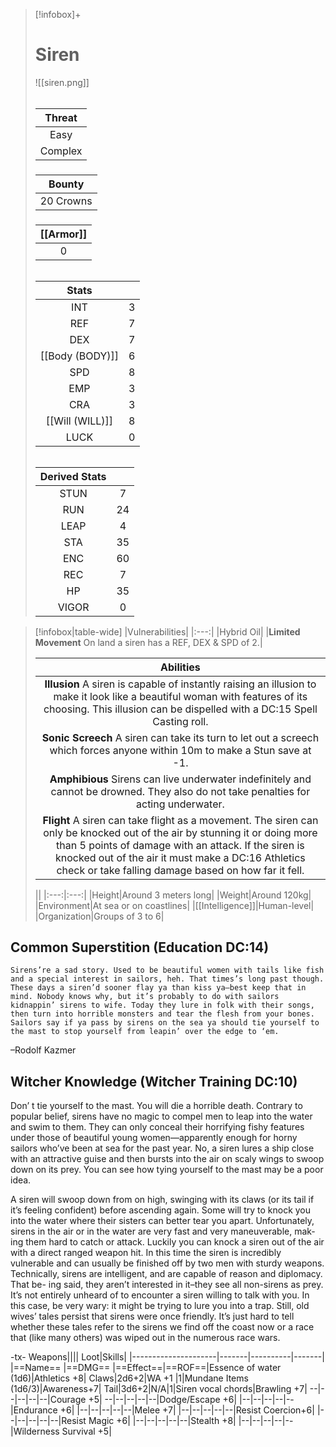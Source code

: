 >[!infobox]+
># Siren
>![[siren.png]]
>###### 
>|Threat|
>|:---:|
>|Easy|
>|Complex|
>##### 
>|Bounty|
>|:---:|
>|20 Crowns|
>#####
>|[[Armor]]|
>|:---:|
>|0|
>###### 
>
>|Stats||
>|:---:|:---:|
>|INT|3|
>|REF|7|
>|DEX|7|
>|[[Body (BODY)]]|6|
>|SPD|8|
>|EMP|3|
>|CRA|3|
>|[[Will (WILL)]]|8|
>|LUCK|0|
>######
>|Derived Stats||
>|:---:|:---:|
>|STUN|7|
>|RUN|24|
>|LEAP|4|
>|STA|35|
>|ENC|60|
>|REC|7|
>|HP|35|
>|VIGOR|0|

>[!infobox|table-wide]
>|Vulnerabilities|
>|:---:|
>|Hybrid Oil|
>|**Limited Movement** On land a siren has a REF, DEX & SPD of 2.|
>
>|Abilities|
>|:---:|
>|**Illusion** A siren is capable of instantly raising an illusion to make it look like a beautiful woman with features of its choosing. This illusion can be dispelled with a DC:15 Spell Casting roll.|
>|**Sonic Screech** A siren can take its turn to let out a screech which forces anyone within 10m to make a Stun save at -1.|
>|**Amphibious** Sirens can live underwater indefinitely and cannot be drowned. They also do not take penalties for acting underwater.|
>|**Flight** A siren can take flight as a movement. The siren can only be knocked out of the air by stunning it or doing more than 5 points of damage with an attack. If the siren is knocked out of the air it must make a DC:16 Athletics check or take falling damage based on how far it fell.|
>
>||
>|:---:|:---:|
>|Height|Around 3 meters long|
>|Weight|Around 120kg|
>|Environment|At sea or on coastlines|
>|[[Intelligence]]|Human-level|
>|Organization|Groups of 3 to 6|

## Common Superstition (Education DC:14)
```ad-quote
Sirens’re a sad story. Used to be beautiful women with tails like fish and a special interest in sailors, heh. That times’s long past though. These days a siren’d sooner flay ya than kiss ya–best keep that in mind. Nobody knows why, but it’s probably to do with sailors kidnappin’ sirens to wife. Today they lure in folk with their songs, then turn into horrible monsters and tear the flesh from your bones. Sailors say if ya pass by sirens on the sea ya should tie yourself to the mast to stop yourself from leapin’ over the edge to ‘em.
```
–Rodolf Kazmer

## Witcher Knowledge (Witcher Training DC:10)
Don’ t tie yourself to the mast. You will die a horrible death. Contrary to popular belief, sirens have no magic to compel men to leap into the water and swim to them. They can only conceal their horrifying fishy features under those of beautiful young women—apparently enough for horny sailors who’ve been at sea for the past year. No, a siren lures a ship close with an attractive guise and then bursts into the air on scaly wings to swoop down on its prey. You can see how tying yourself to the mast may be a poor idea. 

A siren will swoop down from on high, swinging with its claws (or its tail if it’s feeling confident) before ascending again. Some will try to knock you into the water where their sisters can better tear you apart. Unfortunately, sirens in the air or in the water are very fast and very maneuverable, mak- ing them hard to catch or attack. Luckily you can knock a siren out of the air with a direct ranged weapon hit. In this time the siren is incredibly vulnerable and can usually be finished off by two men with sturdy weapons. Technically, sirens are intelligent, and are capable of reason and diplomacy. That be- ing said, they aren’t interested in it–they see all non-sirens as prey. It’s not entirely unheard of to encounter a siren willing to talk with you. In this case, be very wary: it might be trying to lure you into a trap. Still, old wives’ tales persist that sirens were once friendly. It’s just hard to tell whether these tales refer to the sirens we find off the coast now or a race that (like many others) was wiped out in the numerous race wars.

-tx-
Weapons||||                  Loot|Skills|
|---------------------|-------|----------|-------|
|==Name==                      |==DMG==    |==Effect==|==ROF==|Essence of water (1d6)|Athletics +8|
Claws|2d6+2|WA +1    |1|Mundane Items (1d6/3)|Awareness+7|
Tail|3d6+2|N/A|1|Siren vocal chords|Brawling +7|
--|--|--|--|--|Courage +5|
--|--|--|--|--|Dodge/Escape +6|
|--|--|--|--|--|Endurance +6|
|--|--|--|--|--|Melee +7|
|--|--|--|--|--|Resist Coercion+6|
|--|--|--|--|--|Resist Magic +6|
|--|--|--|--|--|Stealth +8|
|--|--|--|--|--|Wilderness Survival +5|